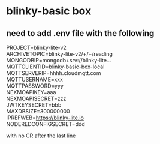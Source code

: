# blinky-basic box
## need to add .env file with the following
PROJECT=blinky-lite-v2  
ARCHIVETOPIC=blinky-lite-v2/+/+/reading  
MONGODBIP=mongodb+srv://blinky-lite...  
MQTTCLIENTID=blinky-basic-box-local  
MQTTSERVERIP=hhhh.cloudmqtt.com  
MQTTUSERNAME=xxx  
MQTTPASSWORD=yyy  
NEXMOAPIKEY=aaa  
NEXMOAPISECRET=zzz  
JWTKEYSECRET=bbb  
MAXDBSIZE=300000000  
IPREFWEB=https://blinky-lite.io  
NODEREDCONFIGSECRET=ddd  
  
with no CR after the last line


